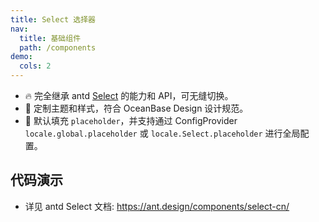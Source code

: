 ```yaml
---
title: Select 选择器
nav:
  title: 基础组件
  path: /components
demo:
  cols: 2
---
```


- 🔥 完全继承 antd [Select](https://ant.design/components/select-cn/) 的能力和 API，可无缝切换。
- 💄 定制主题和样式，符合 OceanBase Design 设计规范。
- 📢 默认填充 `placeholder`，并支持通过 ConfigProvider `locale.global.placeholder` 或 `locale.Select.placeholder` 进行全局配置。

## 代码演示

<!-- prettier-ignore -->
<code src="./demo/basic.tsx" title="基本使用"></code>
<code src="./demo/multiple.tsx" title="多选"></code>
<code src="./demo/remote-search.tsx" title="远程搜索" description="带防抖控制、请求时序控制和加载状态展示"></code>
<code src="./demo/tags.tsx" title="标签" description="标签式选择，支持输入任意内容"></code>
<code src="./demo/variant.tsx" title="多种展示形式" description="支持 `outlined`、`filled` 和 `borderless` 三种形态。"></code>
<code src="./demo/custom-tag-render.tsx" title="自定义标签样式" description="允许自定义选择标签的样式"></code>

- 详见 antd Select 文档: https://ant.design/components/select-cn/

